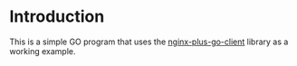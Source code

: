 # Introduction
This is a simple GO program that uses the [nginx-plus-go-client](https://github.com/nginx/nginx-plus-go-client/tree/main) library as a working example. 

